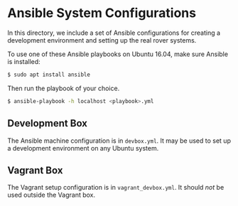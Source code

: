 # Ansible System Configurations

In this directory, we include a set of Ansible configurations for creating a
development environment and setting up the real rover systems.

To use one of these Ansible playbooks on Ubuntu 16.04, make sure Ansible is
installed:

```sh
$ sudo apt install ansible
```

Then run the playbook of your choice.
```sh
$ ansible-playbook -h localhost <playbook>.yml
```

## Development Box

The Ansible machine configuration is in `devbox.yml`. It may be used to set up
a development environment on any Ubuntu system.

## Vagrant Box

The Vagrant setup configuration is in `vagrant_devbox.yml`. It should *not* be
used outside the Vagrant box.
